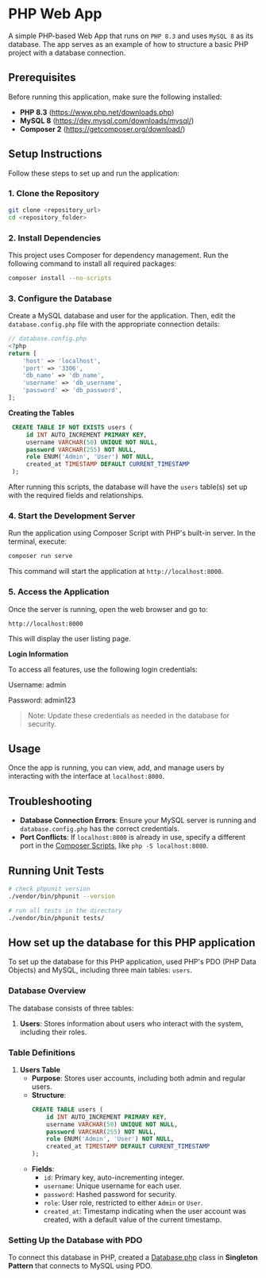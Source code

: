 # PHP Web App

A simple PHP-based Web App that runs on `PHP 8.3` and uses `MySQL 8` as its database. The app serves as an example of how to structure a basic PHP project with a database connection.

## Prerequisites

Before running this application, make sure the following installed:

- **PHP 8.3** (https://www.php.net/downloads.php)
- **MySQL 8** (https://dev.mysql.com/downloads/mysql/)
- **Composer 2** (https://getcomposer.org/download/)

## Setup Instructions

Follow these steps to set up and run the application:

### 1. Clone the Repository

```bash
git clone <repository_url>
cd <repository_folder>
```

### 2. Install Dependencies

This project uses Composer for dependency management. Run the following command to install all required packages:

```bash
composer install --no-scripts
```

### 3. Configure the Database

Create a MySQL database and user for the application. Then, edit the `database.config.php` file with the appropriate connection details:

```php
// database.config.php
<?php
return [
    'host' => 'localhost',
    'port' => '3306',
    'db_name' => 'db_name',
    'username' => 'db_username',
    'password' => 'db_password',
];
```

**Creating the Tables**
   ```sql
    CREATE TABLE IF NOT EXISTS users (
        id INT AUTO_INCREMENT PRIMARY KEY,
        username VARCHAR(50) UNIQUE NOT NULL,
        password VARCHAR(255) NOT NULL,
        role ENUM('Admin', 'User') NOT NULL,
        created_at TIMESTAMP DEFAULT CURRENT_TIMESTAMP
    );
   ```

After running this scripts, the database will have the `users` table(s) set up with the required fields and relationships.

### 4. Start the Development Server

Run the application using Composer Script with PHP's built-in server. In the terminal, execute:

```bash
composer run serve
```

This command will start the application at `http://localhost:8000`.

### 5. Access the Application

Once the server is running, open the web browser and go to:

`http://localhost:8000`

This will display the user listing page.

**Login Information**

To access all features, use the following login credentials:

Username: admin

Password: admin123

>Note: Update these credentials as needed in the database for security.

## Usage

Once the app is running, you can view, add, and manage users by interacting with the interface at `localhost:8000`.

## Troubleshooting

- **Database Connection Errors**: Ensure your MySQL server is running and `database.config.php` has the correct credentials.
- **Port Conflicts**: If `localhost:8000` is already in use, specify a different port in the [Composer Scripts](composer.json), like `php -S localhost:8080`.

## Running Unit Tests

```sh
# check phpunit version
./vendor/bin/phpunit --version

# run all tests in the directory
./vendor/bin/phpunit tests/
```
## How set up the database for this PHP application

To set up the database for this PHP application, used PHP's PDO (PHP Data Objects) and MySQL, including three main tables: `users`.

### Database Overview

The database consists of three tables:
1. **Users**: Stores information about users who interact with the system, including their roles.

### Table Definitions

1. **Users Table**
    - **Purpose**: Stores user accounts, including both admin and regular users.
    - **Structure**:
      ```sql
      CREATE TABLE users (
          id INT AUTO_INCREMENT PRIMARY KEY,
          username VARCHAR(50) UNIQUE NOT NULL,
          password VARCHAR(255) NOT NULL,
          role ENUM('Admin', 'User') NOT NULL,
          created_at TIMESTAMP DEFAULT CURRENT_TIMESTAMP
      );
      ```
    - **Fields**:
      - `id`: Primary key, auto-incrementing integer.
      - `username`: Unique username for each user.
      - `password`: Hashed password for security.
      - `role`: User role, restricted to either `Admin` or `User`.
      - `created_at`: Timestamp indicating when the user account was created, with a default value of the current timestamp.

### Setting Up the Database with PDO

To connect this database in PHP, created a [Database.php](config/Database.php) class in **Singleton Pattern** that connects to MySQL using PDO.
